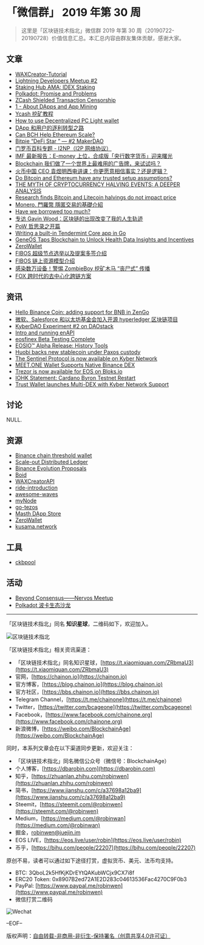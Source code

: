# 「微信群」 2019 年第 30 周

> 这里是「区块链技术指北」微信群 2019 年第 30 周（20190722-20190728）价值信息汇总。本汇总内容由群友集体贡献，感谢大家。

## 文章

* [WAXCreator-Tutorial](https://bbs.chainon.io/d/3986)
* [Lightning Developers Meetup #2](https://bbs.chainon.io/d/3987)
* [Staking Hub AMA: IDEX Staking](https://bbs.chainon.io/d/3989)
* [Polkadot: Promise and Problems](https://bbs.chainon.io/d/3991)
* [ZCash Shielded Transaction Censorship](https://bbs.chainon.io/d/3992)
* [1 - About DApps and App Mining](https://bbs.chainon.io/d/3993)
* [Ycash 挖矿教程](https://bbs.chainon.io/d/3994)
* [How to use Decentralized PC Light wallet](https://bbs.chainon.io/d/3996)
* [DApp 和用户的逐利转型之路](https://bbs.chainon.io/d/4002)
* [Can BCH Help Ethereum Scale?](https://bbs.chainon.io/d/4003)
* [Bitpie “DeFi Star ” — #2 MakerDAO](https://bbs.chainon.io/d/4005)
* [门罗币百科专题 - I2NP（I2P 网络协议）](https://bbs.chainon.io/d/4006)
* [IMF 最新报告：E-money 上位，合成版「央行数字货币」迎来曙光](https://bbs.chainon.io/d/4008)
* [Blockchain 我们做了一个世界上最难用的广告牌，来试试吗？](https://bbs.chainon.io/d/4009)
* [火币中国 CEO 袁煜明西电讲课：你更愿意相信事实？还是逻辑？](https://bbs.chainon.io/d/4010)
* [Do Bitcoin and Ethereum have any trusted setup assumptions?](https://bbs.chainon.io/d/4011)
* [THE MYTH OF CRYPTOCURRENCY HALVING EVENTS: A DEEPER ANALYSIS](https://bbs.chainon.io/d/4013)
* [Research finds Bitcoin and Litecoin halvings do not impact price](https://bbs.chainon.io/d/4014)
* [Monero. 門羅幣 隱匿交易的基礎介紹 ](https://bbs.chainon.io/d/4015)
* [Have we borrowed too much?](https://bbs.chainon.io/d/4019)
* [专访 Gavin Wood：区块链的出现改变了我的人生轨迹](https://bbs.chainon.io/d/4024)
* [PoW 哲思录之开篇](https://bbs.chainon.io/d/4025)
* [Writing a built-in Tendermint Core app in Go](https://bbs.chainon.io/d/4026)
* [GeneOS Taps Blockchain to Unlock Health Data Insights and Incentives](https://bbs.chainon.io/d/4027)
* [ZeroWallet](https://bbs.chainon.io/d/4028)
* [FIBOS 超级节点选举以及提案多签介绍](https://bbs.chainon.io/d/4030)
* [FIBOS 链上资源模型介绍](https://bbs.chainon.io/d/4031)
* [感染数万设备！警惕 ZombieBoy 挖矿木马 “丧尸式” 传播](https://bbs.chainon.io/d/4032)
* [FOX 跨时代的去中心化跨链方案](https://bbs.chainon.io/d/4035)

## 资讯

* [Hello Binance Coin: adding support for BNB in ZenGo](https://bbs.chainon.io/d/3980)
* [微软、Salesforce 和以太坊基金会加入开源 hyperledger 区块链项目](https://bbs.chainon.io/d/3982)
* [KyberDAO Experiment #2 on DAOstack](https://bbs.chainon.io/d/3990)
* [Intro and running enAPI](https://bbs.chainon.io/d/4000)
* [eosfinex Beta Testing Complete](https://bbs.chainon.io/d/4001)
* [EOSIO™ Alpha Release: History Tools](https://bbs.chainon.io/d/4004)
* [Huobi backs new stablecoin under Paxos custody](https://bbs.chainon.io/d/4012)
* [The Sentinel Protocol is now available on Kyber Network](https://bbs.chainon.io/d/4016)
* [MEET.ONE Wallet Supports Native Binance DEX](https://bbs.chainon.io/d/4017)
* [Trezor is now available for EOS on Bloks.io](https://bbs.chainon.io/d/4018)
* [IOHK Statement: Cardano Byron Testnet Restart](https://bbs.chainon.io/d/4020)
* [Trust Wallet launches Multi-DEX with Kyber Network Support](https://bbs.chainon.io/d/4021)

## 讨论

NULL.

## 资源

* [Binance chain threshold wallet](https://bbs.chainon.io/d/3981)
* [Scale-out Distributed Ledger](https://bbs.chainon.io/d/3983)
* [Binance Evolution Proposals](https://bbs.chainon.io/d/3984)
* [Boid](https://bbs.chainon.io/d/3985)
* [WAXCreatorAPI](https://bbs.chainon.io/d/3988)
* [ride-introduction](https://bbs.chainon.io/d/3997)
* [awesome-waves](https://bbs.chainon.io/d/3998)
* [myNode](https://bbs.chainon.io/d/3999)
* [go-tezos](https://bbs.chainon.io/d/4007)
* [Masth DApp Store](https://bbs.chainon.io/d/4022)
* [ZeroWallet](https://bbs.chainon.io/d/4029)
* [kusama.network](https://bbs.chainon.io/d/4033)

## 工具

* [ckbpool](https://bbs.chainon.io/d/4034)

## 活动

* [Beyond Consensus——Nervos Meetup](https://bbs.chainon.io/d/3995)
* [Polkadot 波卡生态沙龙](https://bbs.chainon.io/d/4023)

***

「区块链技术指北」同名 **知识星球**，二维码如下，欢迎加入。

![区块链技术指北](https://cdn.dbarobin.com/3YzonTR.png)

「区块链技术指北」相关资讯渠道：

* 「区块链技术指北」同名知识星球，[https://t.xiaomiquan.com/ZRbmaU3](https://t.xiaomiquan.com/ZRbmaU3)
* 官网，[https://chainon.io](https://chainon.io)
* 官方博客，[https://blog.chainon.io](https://blog.chainon.io)
* 官方社区，[https://bbs.chainon.io](https://bbs.chainon.io)
* Telegram Channel，[https://t.me/chainone](https://t.me/chainone)
* Twitter，[https://twitter.com/bcageone](https://twitter.com/bcageone)
* Facebook，[https://www.facebook.com/chainone.org](https://www.facebook.com/chainone.org)
* 新浪微博，[https://weibo.com/BlockchainAge](https://weibo.com/BlockchainAge)

同时，本系列文章会在以下渠道同步更新，欢迎关注：

* 「区块链技术指北」同名微信公众号（微信号：BlockchainAge）
* 个人博客，[https://dbarobin.com](https://dbarobin.com)
* 知乎，[https://zhuanlan.zhihu.com/robinwen](https://zhuanlan.zhihu.com/robinwen)
* 简书，[https://www.jianshu.com/c/a37698a12ba9](https://www.jianshu.com/c/a37698a12ba9)
* Steemit，[https://steemit.com/@robinwen](https://steemit.com/@robinwen)
* Medium，[https://medium.com/@robinwan](https://medium.com/@robinwan)
* 掘金，[robinwen@juejin.im](https://juejin.im/user/5673ccae60b2260ee435f89a/posts)
* EOS LIVE，[https://eos.live/user/robin](https://eos.live/user/robin)
* 币乎，[https://bihu.com/people/22207](https://bihu.com/people/22207)

原创不易，读者可以通过如下途径打赏，虚拟货币、美元、法币均支持。

* BTC: 3QboL2k5HfKjKDrEYtQAKubWCjx9CX7i8f
* ERC20 Token: 0x8907B2ed72A1E2D283c04613536Fac4270C9F0b3
* PayPal: [https://www.paypal.me/robinwen](https://www.paypal.me/robinwen)
* 微信打赏二维码

![Wechat](https://cdn.dbarobin.com/SzoNl5b.jpg)

–EOF–

版权声明：[自由转载-非商用-非衍生-保持署名（创意共享4.0许可证）](http://creativecommons.org/licenses/by-nc-nd/4.0/deed.zh)